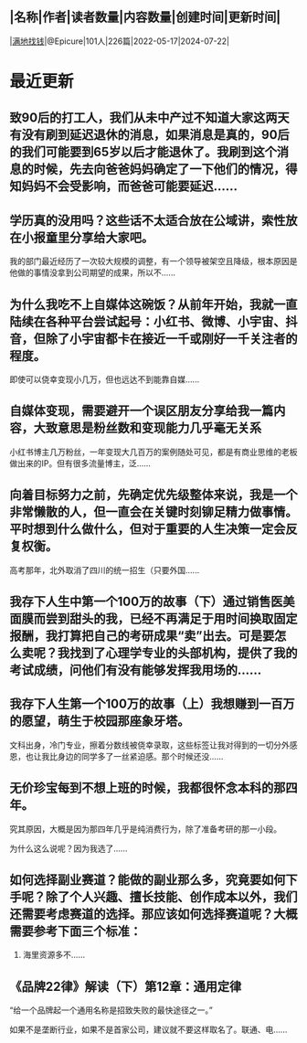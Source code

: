 |名称|作者|读者数量|内容数量|创建时间|更新时间|
---
|[满地找钱](https://xiaobot.net/p/diceoptimist?refer=0b133df9-27dc-423b-8101-639049001c13)|@Epicure|101人|226篇|2022-05-17|2024-07-22|

# 最近更新
## 致90后的打工人，我们从未中产过不知道大家这两天有没有刷到延迟退休的消息，如果消息是真的，90后的我们可能要到65岁以后才能退休了。我刷到这个消息的时候，先去向爸爸妈妈确定了一下他们的情况，得知妈妈不会受影响，而爸爸可能要延迟......
## 学历真的没用吗？这些话不太适合放在公域讲，索性放在小报童里分享给大家吧。

我的部门最近经历了一次较大规模的调整，有一个领导被架空且降级，根本原因是他做的事情没拿到公司期望的成果，所以不......
## 为什么我吃不上自媒体这碗饭？从前年开始，我就一直陆续在各种平台尝试起号：小红书、微博、小宇宙、抖音，但除了小宇宙都卡在接近一千或刚好一千关注者的程度。

即使可以侥幸变现小几万，但也远达不到能靠自媒......
## 自媒体变现，需要避开一个误区朋友分享给我一篇内容，大致意思是粉丝数和变现能力几乎毫无关系

小红书博主几万粉丝，一年变现大几百万的案例随处可见，都是有商业思维的老板做出来的IP。但有很多流量博主，泛......
## 向着目标努力之前，先确定优先级整体来说，我是一个非常懒散的人，但一直会在关键时刻铆足精力做事情。平时想到什么做什么，但对于重要的人生决策一定会反复权衡。

高考那年，北外取消了四川的统一招生（只要外国......
## 我存下人生中第一个100万的故事（下）通过销售医美面膜而尝到甜头的我，已经不再满足于用时间换取固定报酬，我打算把自己的考研成果“卖”出去。可是要怎么卖呢？我找到了心理学专业的头部机构，提供了我的考试成绩，问他们有没有能够发挥我用场的......
## 我存下人生第一个100万的故事（上）我想赚到一百万的愿望，萌生于校园那座象牙塔。

文科出身，冷门专业，擦着分数线被侥幸录取，这些标签让我对得到的一切分外感恩，也让我比身边的同学多了一丝紧迫感。那个时候还没......
## 无价珍宝每到不想上班的时候，我都很怀念本科的那四年。

究其原因，大概是因为那四年几乎是纯消费行为，除了准备考研的那一小段。

为什么这么说呢？因为我选了......
## 如何选择副业赛道？能做的副业那么多，究竟要如何下手呢？除了个人兴趣、擅长技能、创作成本以外，我们还需要考虑赛道的选择。那应该如何选择赛道呢？大概需要参考下面三个标准：

1. 海里资源多不......
## 《品牌22律》解读（下）第12章：通用定律

“给一个品牌起一个通用名称是招致失败的最快途径之一。”

如果不是垄断行业，如果不是首家公司，建议就不要这样取名了。联通、电......

